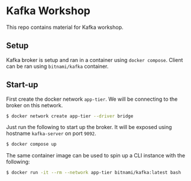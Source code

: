 # Kafka Workshop

This repo contains material for Kafka workshop.

## Setup

Kafka broker is setup and ran in a container using `docker compose`. Client can
be ran using `bitnami/kafka` container.

## Start-up

First create the docker network `app-tier`. We will be connecting to the broker
on this network.

```sh
$ docker network create app-tier --driver bridge
```

Just run the following to start up the broker. It will be exposed using hostname
`kafka-server` on port `9092`.

```sh
$ docker compose up
```

The same container image can be used to spin up a CLI instance with the
following:

```sh
$ docker run -it --rm --network app-tier bitnami/kafka:latest bash
```
